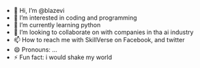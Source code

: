 - 👋 Hi, I’m @blazevi
- 👀 I’m interested in coding and programming 
- 🌱 I’m currently learning python
- 💞️ I’m looking to collaborate on with companies in tha ai industry 
- 📫 How to reach me with SkillVerse on Facebook, and twitter
- 😄 Pronouns: ...
- ⚡ Fun fact: i would shake my world

<!---
blazevi/blazevi is a ✨ special ✨ repository because its `README.md` (this file) appears on your GitHub profile.
You can click the Preview link to take a look at your changes.
--->
